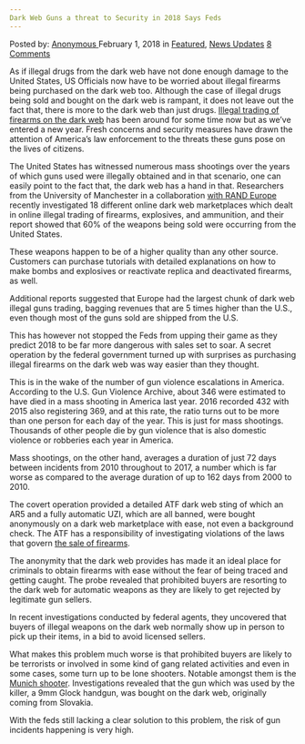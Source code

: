 ```yaml
---
Dark Web Guns a threat to Security in 2018 Says Feds
---
```

<article class="post-listing post-24631 post type-post status-publish format-standard has-post-thumbnail hentry 
 tag-5927 tag-dark tag-feds tag-guns tag-security tag-threat tag-web">
<div class="post-inner">
<span>Posted by: <a href="https://www.deepdotweb.com/author/anony/" title="">Anonymous </a></span>
<span>February 1, 2018</span>
<span>in <a href="https://www.deepdotweb.com/category/deepdot-news/" rel="category tag">Featured</a>, <a href="https://www.deepdotweb.com/category/news-updates/" rel="category tag">News Updates</a></span>
<span><a href="https://www.deepdotweb.com/2018/02/01/dark-web-guns-threat-security-2018-says-feds/#comments">8 Comments</a></span>


<p>As if illegal drugs from the dark web have not done enough damage to the United States, US Officials now have to be worried about illegal firearms being purchased on the dark web too. Although the case of illegal drugs being sold and bought on the dark web is rampant, it does not leave out the fact that, there is more to the dark web than just drugs. <a href="https://www.deepdotweb.com/2016/02/19/drugs-and-firearms-are-more-common-than-religious-extremism-on-the-dark-web/">Illegal trading of firearms on the dark web</a> has been around for some time now but as we’ve entered a new year. Fresh concerns and security measures have drawn the attention of America’s law enforcement to the threats these guns pose on the lives of citizens.</p>
<p>The United States has witnessed numerous mass shootings over the years of which guns used were illegally obtained and in that scenario, one can easily point to the fact that, the dark web has a hand in that. Researchers from the University of Manchester in a collaboration <a href="https://www.deepdotweb.com/2017/08/05/0-5-percent-darknet-market-listings-firearms-study-shows/">with RAND Europe</a> recently investigated 18 different online dark web marketplaces which dealt in online illegal trading of firearms, explosives, and ammunition, and their report showed that 60% of the weapons being sold were occurring from the United States.</p>
<p>These weapons happen to be of a higher quality than any other source. Customers can purchase tutorials with detailed explanations on how to make bombs and explosives or reactivate replica and deactivated firearms, as well.</p>
<p>Additional reports suggested that Europe had the largest chunk of dark web illegal guns trading, bagging revenues that are 5 times higher than the U.S., even though most of the guns sold are shipped from the U.S.</p>
<p>This has however not stopped the Feds from upping their game as they predict 2018 to be far more dangerous with sales set to soar. A secret operation by the federal government turned up with surprises as purchasing illegal firearms on the dark web was way easier than they thought.</p>
<p>This is in the wake of the number of gun violence escalations in America. According to the U.S. Gun Violence Archive, about 346 were estimated to have died in a mass shooting in America last year. 2016 recorded 432 with 2015 also registering 369, and at this rate, the ratio turns out to be more than one person for each day of the year. This is just for mass shootings. Thousands of other people die by gun violence that is also domestic violence or robberies each year in America.</p>
<p>Mass shootings, on the other hand, averages a duration of just 72 days between incidents from 2010 throughout to 2017, a number which is far worse as compared to the average duration of up to 162 days from 2000 to 2010.</p>
<p>The covert operation provided a detailed ATF dark web sting of which an AR5 and a fully automatic UZI, which are all banned, were bought anonymously on a dark web marketplace with ease, not even a background check. The ATF has a responsibility of investigating violations of the laws that govern <a href="http://www.cbs46.com/story/37268647/feds-guns-bought-on-dark-web-posing-security-threat-in-2018">the sale of firearms</a>.</p>
<p>The anonymity that the dark web provides has made it an ideal place for criminals to obtain firearms with ease without the fear of being traced and getting caught. The probe revealed that prohibited buyers are resorting to the dark web for automatic weapons as they are likely to get rejected by legitimate gun sellers.</p>
<p>In recent investigations conducted by federal agents, they uncovered that buyers of illegal weapons on the dark web normally show up in person to pick up their items, in a bid to avoid licensed sellers.</p>
<p>What makes this problem much worse is that prohibited buyers are likely to be terrorists or involved in some kind of gang related activities and even in some cases, some turn up to be lone shooters. Notable amongst them is the <a href="https://www.deepdotweb.com/2018/01/01/cops-investigating-munich-gun-vendors-family/">Munich shooter</a>. Investigations revealed that the gun which was used by the killer, a 9mm Glock handgun, was bought on the dark web, originally coming from Slovakia.</p>
<p>With the feds still lacking a clear solution to this problem, the risk of gun incidents happening is very high.</p>
</div>
<span style="display:none"><a href="https://www.deepdotweb.com/tag/2018/" rel="tag">2018</a> <a href="https://www.deepdotweb.com/tag/dark/" rel="tag">dark</a>  <a href="https://www.deepdotweb.com/tag/guns/" rel="tag">guns</a> <a href="https://www.deepdotweb.com/tag/security/" rel="tag">security</a> <a href="https://www.deepdotweb.com/tag/threat/" rel="tag">threat</a> <a href="https://www.deepdotweb.com/tag/web/" rel="tag">web</a></span> <span style="display:none" class="updated">2018-02-01<a href="https://www.deepdotweb.com/author/anony/" title="Posts by Anonymous" rel="author">Anonymous</a></strong></div>
</div>
</article>


